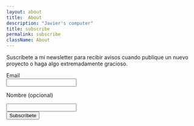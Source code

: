 ```yaml
---
layout: about
title:  About
description: "Javier's computer"
title: subscribe
permalink: subscribe
className: About
---
```


Suscríbete a mi newsletter para recibir avisos cuando publique un nuevo proyecto o haga algo extremadamente gracioso.

<div class="Contact">
<form class="Form" method="post" action="https://mailer.javier.computer/subscription/form">
<input type="hidden" name="nonce" />
<input type="hidden" name="l" value="badb923e-7363-43d0-9c15-3fc1c78c32c8"/>
<label class="Label" for="email">Email</label>
<div class="Input__field">
<input class="Input" type="email" name="email" required placeholder="" />
</div>

<label class="Label" for="name">Nombre <span class="is-optional">(opcional)</span></label>
<div class="Input__field">
<input class="Input" type="text" name="name" placeholder="" />
</div>

<div class="Actions"><input class="Button" type="submit" value="Subscríbete" /></div>
</form>
</div>
